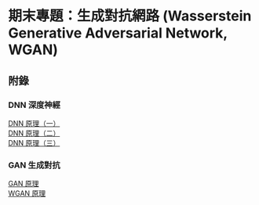 # 期末專題：生成對抗網路 (Wasserstein Generative Adversarial Network, WGAN)
## 附錄
### DNN 深度神經
[DNN 原理（一）](https://coomerbot.github.io/test/neural_network%20(3).pdf)  
[DNN 原理（二）](https://coomerbot.github.io/test/neural_network_2%20(2).pdf)  
[DNN 原理（三）](https://coomerbot.github.io/test/neural_network_3%20(2).pdf)  
### GAN 生成對抗
[GAN 原理](https://coomerbot.github.io/test/gan%20(2).pdf)  
[WGAN 原理](https://coomerbot.github.io/test/wgan%20(1).pdf)
